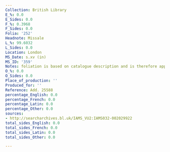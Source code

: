 ```yaml
---
Collection: British Library
E_%: 0.0
E_Sides: 0.0
F_%: 0.3968
F_Sides: 0.0
Folia: '252'
Headnote: Missale
L_%: 99.6032
L_Sides: 0.0
Location: London
MS_Date: s.xv (in)
MS_ID: '359'
Notes: foliation is based on catalogue description and is therefore approximate
O_%: 0.0
O_Sides: 0.0
Place_of_production: ''
Produced_for: ''
Reference: Add. 25588
percentage_English: 0.0
percentage_French: 0.0
percentage_Latin: 0.0
percentage_Other: 0.0
sources:
- http://searcharchives.bl.uk/IAMS_VU2:IAMS032-002029922
total_sides_English: 0.0
total_sides_French: 0.0
total_sides_Latin: 0.0
total_sides_Other: 0.0

---
```

